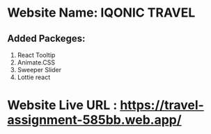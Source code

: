 # Website Name: IQONIC TRAVEL


## Added Packeges:

1. React Tooltip
2. Animate.CSS
3. Sweeper Slider
4. Lottie react

# Website Live URL : https://travel-assignment-585bb.web.app/

